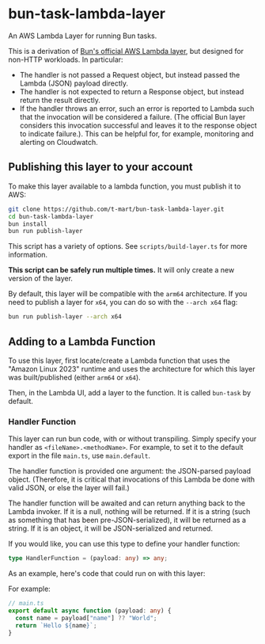 # bun-task-lambda-layer

An AWS Lambda Layer for running Bun tasks.

This is a derivation of
[Bun's official AWS Lambda layer](https://github.com/oven-sh/bun/tree/main/packages/bun-lambda),
but designed for non-HTTP workloads. In particular:

- The handler is not passed a Request object, but instead passed the Lambda
  (JSON) payload directly.
- The handler is not expected to return a Response object, but instead return
  the result directly.
- If the handler throws an error, such an error is reported to Lambda such that
  the invocation will be considered a failure. (The official Bun layer considers
  this invocation successful and leaves it to the response object to indicate
  failure.). This can be helpful for, for example, monitoring and alerting on
  Cloudwatch.

## Publishing this layer to your account

To make this layer available to a lambda function, you must publish it to AWS:

```sh
git clone https://github.com/t-mart/bun-task-lambda-layer.git
cd bun-task-lambda-layer
bun install
bun run publish-layer
```

This script has a variety of options. See `scripts/build-layer.ts` for more
information.

**This script can be safely run multiple times.** It will only create a new
version of the layer.

By default, this layer will be compatible with the `arm64` architecture. If you
need to publish a layer for `x64`, you can do so with the `--arch x64` flag:

```sh
bun run publish-layer --arch x64
```

## Adding to a Lambda Function

To use this layer, first locate/create a Lambda function that uses the "Amazon
Linux 2023" runtime and uses the architecture for which this layer was
built/published (either `arm64` or `x64`).

Then, in the Lambda UI, add a layer to the function. It is called `bun-task` by
default.

### Handler Function

This layer can run bun code, with or without transpiling. Simply specify your
handler as `<fileName>.<methodName>`. For example, to set it to the default
export in the file `main.ts`, use `main.default`.

The handler function is provided one argument: the JSON-parsed payload object.
(Therefore, it is critical that invocations of this Lambda be done with valid
JSON, or else the layer will fail.)

The handler function will be awaited and can return anything back to the Lambda
invoker. If it is a null, nothing will be returned. If it is a string (such as
something that has been pre-JSON-serialized), it will be returned as a string.
If it is an object, it will be JSON-serialized and returned.

If you would like, you can use this type to define your handler function:

```typescript
type HandlerFunction = (payload: any) => any;
```

As an example, here's code that could run on with this layer:

For example:

```typescript
// main.ts
export default async function (payload: any) {
  const name = payload["name"] ?? "World";
  return `Hello ${name}`;
}
```

